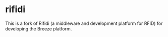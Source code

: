 # rifidi
This is a fork of Rifidi (a middleware and development platform for RFID) for developing the Breeze platform.
